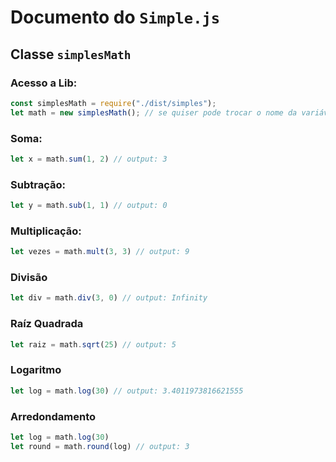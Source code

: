 # Documento do ``Simple.js``

## Classe ``simplesMath``

### Acesso a Lib:

```javascript
const simplesMath = require("./dist/simples");
let math = new simplesMath(); // se quiser pode trocar o nome da variável
```

### Soma:

```javascript
let x = math.sum(1, 2) // output: 3
```

### Subtração:

```javascript
let y = math.sub(1, 1) // output: 0
```

### Multiplicação:

```javascript
let vezes = math.mult(3, 3) // output: 9
```

### Divisão
```javascript
let div = math.div(3, 0) // output: Infinity
```

### Raíz Quadrada
```javascript
let raiz = math.sqrt(25) // output: 5
```

### Logaritmo
```javascript
let log = math.log(30) // output: 3.4011973816621555
```

### Arredondamento
```javascript
let log = math.log(30)
let round = math.round(log) // output: 3
```